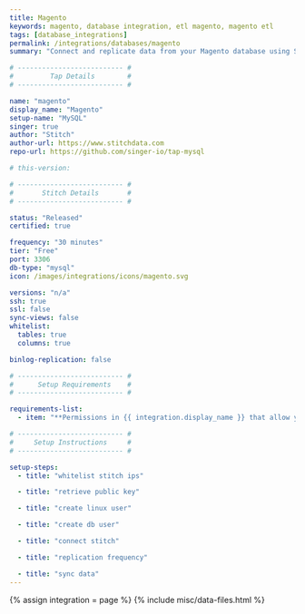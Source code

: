 ```yaml
---
title: Magento
keywords: magento, database integration, etl magento, magento etl
tags: [database_integrations]
permalink: /integrations/databases/magento
summary: "Connect and replicate data from your Magento database using Stitch's Magento integration."

# -------------------------- #
#         Tap Details        #
# -------------------------- #

name: "magento"
display_name: "Magento"
setup-name: "MySQL"
singer: true
author: "Stitch"
author-url: https://www.stitchdata.com
repo-url: https://github.com/singer-io/tap-mysql

# this-version: 

# -------------------------- #
#       Stitch Details       #
# -------------------------- #

status: "Released"
certified: true

frequency: "30 minutes"
tier: "Free"
port: 3306
db-type: "mysql"
icon: /images/integrations/icons/magento.svg

versions: "n/a"
ssh: true
ssl: false
sync-views: false
whitelist:
  tables: true
  columns: true

binlog-replication: false

# -------------------------- #
#      Setup Requirements    #
# -------------------------- #

requirements-list:
  - item: "**Permissions in {{ integration.display_name }} that allow you to create/manage users.** This is required to create the Stitch database user."

# -------------------------- #
#     Setup Instructions     #
# -------------------------- #

setup-steps:
  - title: "whitelist stitch ips"

  - title: "retrieve public key"

  - title: "create linux user"

  - title: "create db user"

  - title: "connect stitch"

  - title: "replication frequency"

  - title: "sync data"
---
```

{% assign integration = page %}
{% include misc/data-files.html %}
